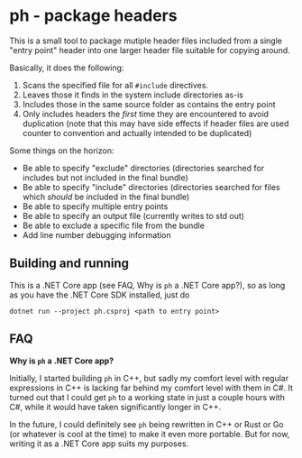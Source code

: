 ph - package headers
====================

This is a small tool to package mutiple header files included from a single
"entry point" header into one larger header file suitable for copying around.

Basically, it does the following:
1. Scans the specified file for all `#include` directives.
2. Leaves those it finds in the system include directories as-is
3. Includes those in the same source folder as contains the entry point
4. Only includes headers the *first* time they are encountered to avoid
   duplication (note that this may have side effects if header files are
   used counter to convention and actually intended to be duplicated)

Some things on the horizon:
* Be able to specify "exclude" directories (directories searched for
  includes but not included in the final bundle)
* Be able to specify "include" directories (directories searched for
  files which *should* be included in the final bundle)
* Be able to specify multiple entry points
* Be able to specify an output file (currently writes to std out)
* Be able to exclude a specific file from the bundle
* Add line number debugging information

Building and running
--------------------

This is a .NET Core app (see FAQ, Why is `ph` a .NET Core app?), so as
long as you have the .NET Core SDK installed, just do

    dotnet run --project ph.csproj <path to entry point>


FAQ
---

**Why is `ph` a .NET Core app?**

Initially, I started building `ph` in C++, but sadly my comfort level with
regular expressions in C++ is lacking far behind my comfort level with them
in C#. It turned out that I could get `ph` to a working state in just a couple
hours with C#, while it would have taken significantly longer in C++.

In the future, I could definitely see `ph` being rewritten in C++ or Rust or
Go (or whatever is cool at the time) to make it even more portable. But for
now, writing it as a .NET Core app suits my purposes.
